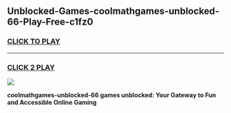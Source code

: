
## Unblocked-Games-coolmathgames-unblocked-66-Play-Free-c1fz0
<h3>
<a href="https://premium76.site?title=coolmathgames-unblocked-66&ref=21A">CLICK TO PLAY</a></h3>
<hr>

<h3>
<a href="https://premium76.site?title=coolmathgames-unblocked-66&ref=21A">CLICK 2 PLAY</a>
  
</h3>

<a href="https://premium76.site?title=coolmathgames-unblocked-66&ref=21A"><img src="https://clearcache.store/games.png"></a>


**coolmathgames-unblocked-66 games unblocked: Your Gateway to Fun and Accessible Online Gaming**
